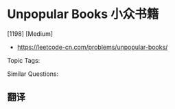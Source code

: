 # Unpopular Books 小众书籍

[1198] [Medium]

- https://leetcode-cn.com/problems/unpopular-books/

Topic Tags:

Similar Questions:

## 翻译
